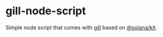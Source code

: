 # gill-node-script

Simple node script that comes with [gill](https://github.com/solana-foundation/gill)
based on [@solana/kit](https://github.com/anza-xyz/kit).
